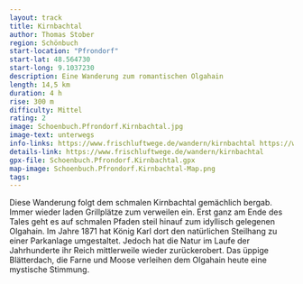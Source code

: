 ```yaml
---
layout: track
title: Kirnbachtal
author: Thomas Stober
region: Schönbuch
start-location: "Pfrondorf"
start-lat: 48.564730
start-long: 9.1037230
description: Eine Wanderung zum romantischen Olgahain
length: 14,5 km
duration: 4 h
rise: 300 m
difficulty: Mittel
rating: 2
image: Schoenbuch.Pfrondorf.Kirnbachtal.jpg
image-text: unterwegs
info-links: https://www.frischluftwege.de/wandern/kirnbachtal https://www.inslichtruecken.de https://www.naturpark-schoenbuch.de/entdecken/sehenswuerdigkeiten/kulturgeschichtliches/olgahain/
details-link: https://www.frischluftwege.de/wandern/kirnbachtal
gpx-file: Schoenbuch.Pfrondorf.Kirnbachtal.gpx
map-image: Schoenbuch.Pfrondorf.Kirnbachtal-Map.png
tags: 
---
```


Diese Wanderung folgt dem schmalen Kirnbachtal gemächlich bergab. Immer wieder laden Grillplätze zum verweilen ein. 
Erst ganz am Ende des Tales geht es auf schmalen Pfaden steil hinauf zum idyllisch gelegenen Olgahain. 
Im Jahre 1871 hat König Karl dort den natürlichen Steilhang zu einer Parkanlage umgestaltet. 
Jedoch hat die Natur im Laufe der Jahrhunderte ihr Reich mittlerweile wieder zurückerobert. 
Das üppige Blätterdach, die Farne und Moose verleihen dem Olgahain heute eine mystische Stimmung.





